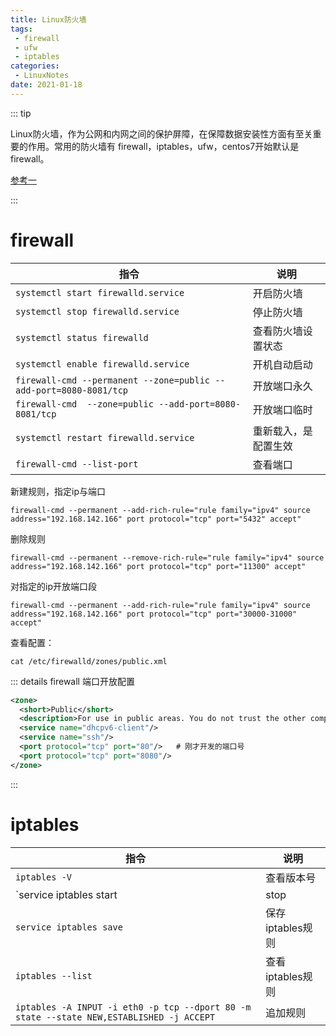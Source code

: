 ```yaml
---
title: Linux防火墙
tags:
 - firewall
 - ufw
 - iptables
categories:
 - LinuxNotes
date: 2021-01-18
---
```


::: tip

Linux防火墙，作为公网和内网之间的保护屏障，在保障数据安装性方面有至关重要的作用。常用的防火墙有 firewall，iptables，ufw，centos7开始默认是firewall。

[参考一](https://www.cnblogs.com/johnnyblog/p/11372561.html)

:::

<!-- more -->

# firewall

| 指令                                                         | 说明                 |
| ------------------------------------------------------------ | -------------------- |
| `systemctl start firewalld.service`                          | 开启防火墙           |
| `systemctl stop firewalld.service`                           | 停止防火墙           |
| `systemctl status firewalld`                                 | 查看防火墙设置状态   |
| `systemctl enable firewalld.service`                         | 开机自动启动         |
| `firewall-cmd --permanent --zone=public --add-port=8080-8081/tcp` | 开放端口永久         |
| `firewall-cmd  --zone=public --add-port=8080-8081/tcp`       | 开放端口临时         |
| `systemctl restart firewalld.service`                        | 重新载入，是配置生效 |
| `firewall-cmd --list-port`                                   | 查看端口             |

新建规则，指定ip与端口

```shell
firewall-cmd --permanent --add-rich-rule="rule family="ipv4" source address="192.168.142.166" port protocol="tcp" port="5432" accept"
```

删除规则

```shell
firewall-cmd --permanent --remove-rich-rule="rule family="ipv4" source address="192.168.142.166" port protocol="tcp" port="11300" accept"
```

对指定的ip开放端口段

```shell
firewall-cmd --permanent --add-rich-rule="rule family="ipv4" source address="192.168.142.166" port protocol="tcp" port="30000-31000" accept"
```

查看配置：

```shell
cat /etc/firewalld/zones/public.xml
```

::: details firewall 端口开放配置

```xml
<zone>
  <short>Public</short>
  <description>For use in public areas. You do not trust the other computers on networks to not harm your computer. Only selected incoming connections are accepted.</description>
  <service name="dhcpv6-client"/>
  <service name="ssh"/>
  <port protocol="tcp" port="80"/>   # 刚才开发的端口号
  <port protocol="tcp" port="8080"/>
</zone>
```

:::

# iptables

| 指令                                                         | 说明                      |
| ------------------------------------------------------------ | ------------------------- |
| `iptables -V`                                                | 查看版本号                |
| `service iptables start | stop | restart`                    | iptables 启动、停止、重启 |
| `service iptables save`                                      | 保存iptables规则          |
| `iptables --list`                                            | 查看iptables规则          |
| `iptables -A INPUT -i eth0 -p tcp --dport 80 -m state --state NEW,ESTABLISHED -j ACCEPT ` | 追加规则                  |


